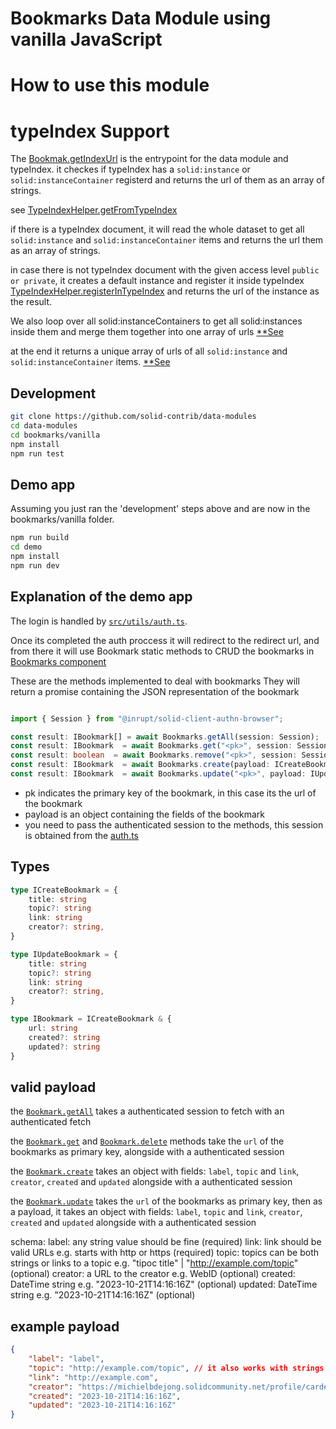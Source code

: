 # Bookmarks Data Module using vanilla JavaScript

# How to use this module

# typeIndex Support

The [Bookmak.getIndexUrl](https://github.com/solid-contrib/data-modules/blob/c717e683a27904d51fc602c2afa89d45b749293e/bookmarks/vanilla/src/modules/Bookmark.ts#L58C29-L58C29) is the entrypoint for the data module and typeIndex.
it checkes if typeIndex has a `solid:instance` or `solid:instanceContainer` registerd and returns the url of them as an array of strings.

see [TypeIndexHelper.getFromTypeIndex](https://github.com/solid-contrib/data-modules/blob/c717e683a27904d51fc602c2afa89d45b749293e/bookmarks/vanilla/src/utils/TypeIndexHelper.ts#L49C25-L49C41)

if there is a typeIndex document, it will read the whole dataset to get all `solid:instance` and `solid:instanceContainer` items and returns the url them as an array of strings.

in case there is not typeIndex document with the given access level `public or private`, it creates a default instance and register it inside typeIndex [TypeIndexHelper.registerInTypeIndex](https://github.com/solid-contrib/data-modules/blob/c717e683a27904d51fc602c2afa89d45b749293e/bookmarks/vanilla/src/modules/Bookmark.ts#L67) and returns the url of the instance as the result.


We also loop over all solid:instanceContainers to get all solid:instances inside them and merge them together into one array of urls [**See](https://github.com/solid-contrib/data-modules/blob/c717e683a27904d51fc602c2afa89d45b749293e/bookmarks/vanilla/src/utils/TypeIndexHelper.ts#L75-L83)

at the end it returns a unique array of urls of all `solid:instance` and `solid:instanceContainer` items.
[**See](https://github.com/solid-contrib/data-modules/blob/c717e683a27904d51fc602c2afa89d45b749293e/bookmarks/vanilla/src/utils/TypeIndexHelper.ts#L88C45-L88C45)

## Development

```bash
git clone https://github.com/solid-contrib/data-modules
cd data-modules
cd bookmarks/vanilla
npm install
npm run test
```

## Demo app

Assuming you just ran the 'development' steps above and are now in the bookmarks/vanilla folder.

```bash
npm run build
cd demo
npm install
npm run dev
```

## Explanation of the demo app

The login is handled by [`src/utils/auth.ts`](https://github.com/solid-contrib/data-modules/blob/main/bookmarks/vanilla/demo/src/utils/auth.ts).

Once its completed the auth proccess it will redirect to the redirect url, and from there it will use Bookmark static methods to CRUD the bookmarks in [Bookmarks component](https://github.com/solid-contrib/data-modules/blob/main/bookmarks/vanilla/demo/src/components/Bookmarks/Bookmarks.tsx)


These are the methods implemented to deal with bookmarks
They will return a promise containing the JSON representation of the bookmark

```typescript

import { Session } from "@inrupt/solid-client-authn-browser";

const result: IBookmark[] = await Bookmarks.getAll(session: Session);
const result: IBookmark  = await Bookmarks.get("<pk>", session: Session);
const result: boolean  = await Bookmarks.remove("<pk>", session: Session);
const result: IBookmark  = await Bookmarks.create(payload: ICreateBookmark, session: Session);
const result: IBookmark  = await Bookmarks.update("<pk>", payload: IUpdateBookmark, session: Session);
```

- pk indicates the primary key of the bookmark, in this case its the url of the bookmark
- payload is an object containing the fields of the bookmark
- you need to pass the authenticated session to the methods, this session is obtained from the [auth.ts](https://github.com/solid-contrib/data-modules/blob/main/bookmarks/vanilla/demo/src/utils/auth.ts)


## Types

```typescript
type ICreateBookmark = {
    title: string
    topic?: string
    link: string
    creator?: string,
}

type IUpdateBookmark = {
    title: string
    topic?: string
    link: string
    creator?: string,
}

type IBookmark = ICreateBookmark & {
    url: string
    created?: string
    updated?: string
}
```


## valid payload
the [`Bookmark.getAll`](https://github.com/solid-contrib/data-modules/blob/422cabb91085916e71c5610235f43fc483493d72/bookmarks/vanilla/src/modules/Bookmark.ts#L72) takes a authenticated session to fetch with an authenticated fetch

the [`Bookmark.get`](https://github.com/solid-contrib/data-modules/blob/422cabb91085916e71c5610235f43fc483493d72/bookmarks/vanilla/src/modules/Bookmark.ts#L94) and [`Bookmark.delete`](https://github.com/solid-contrib/data-modules/blob/422cabb91085916e71c5610235f43fc483493d72/bookmarks/vanilla/src/modules/Bookmark.ts#L108) methods take the `url` of the bookmarks as primary key, alongside with a authenticated session

the [`Bookmark.create`](https://github.com/solid-contrib/data-modules/blob/422cabb91085916e71c5610235f43fc483493d72/bookmarks/vanilla/src/modules/Bookmark.ts#L135) takes an object with fields: `label`, `topic` and `link`, `creator`, `created` and `updated` alongside with a authenticated session

the [`Bookmark.update`](https://github.com/solid-contrib/data-modules/blob/422cabb91085916e71c5610235f43fc483493d72/bookmarks/vanilla/src/modules/Bookmark.ts#L169) takes the `url` of the bookmarks as primary key, then as a payload, it takes an object with fields: `label`, `topic` and `link`, `creator`, `created` and `updated` alongside with a authenticated session

schema:
label: any string value should be fine (required)
link: link should be valid URLs e.g. starts with http or https (required)
topic: topics can be both strings or links to a topic e.g. "tipoc title" | "http://example.com/topic" (optional)
creator: a URL to the creator e.g. WebID (optional)
created: DateTime string e.g. "2023-10-21T14:16:16Z" (optional)
updated: DateTime string e.g. "2023-10-21T14:16:16Z" (optional)


## example payload

```json
{
    "label": "label",
    "topic": "http://example.com/topic", // it also works with strings "topic title"
    "link": "http://example.com",
    "creator": "https://michielbdejong.solidcommunity.net/profile/card#me",
    "created": "2023-10-21T14:16:16Z",
    "updated": "2023-10-21T14:16:16Z"
}
```

